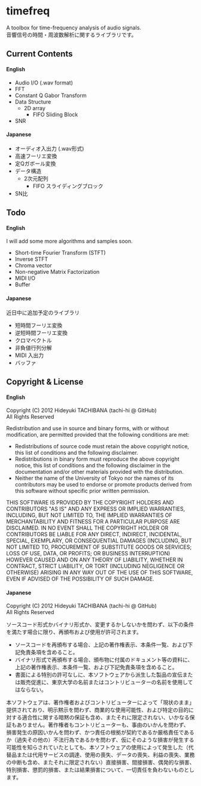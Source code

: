 
timefreq
========

A toolbox for time-frequency analysis of audio signals.  
音響信号の時間・周波数解析に関するライブラリです。


Current Contents
----------------
#### English
+ Audio I/O (.wav format)
+ FFT
+ Constant Q Gabor Transform
+ Data Structure
    + 2D array
        + FIFO Sliding Block  
+ SNR

#### Japanese
+ オーディオ入出力 (.wav形式)
+ 高速フーリエ変換
+ 定Qガボール変換
+ データ構造
    + 2次元配列
        + FIFO スライディングブロック  
+ SN比


Todo
------------
#### English
I will add some more algorithms and samples soon.

+ Short-time Fourier Transform (STFT)
+ Inverse STFT
+ Chroma vector
+ Non-negative Matrix Factorization
+ MIDI I/O  
+ Buffer

#### Japanese
近日中に追加予定のライブラリ

+ 短時間フーリエ変換
+ 逆短時間フーリエ変換
+ クロマベクトル
+ 非負値行列分解
+ MIDI 入出力
+ バッファ

Copyright & License
-------------------
#### English
Copyright (C) 2012 Hideyuki TACHIBANA (tachi-hi @ GitHub)  
All Rights Reserved  

Redistribution and use in source and binary forms, with or without modification, are permitted provided that the following conditions are met:

+ Redistributions of source code must retain the above copyright notice, this list of conditions and the following disclaimer.
+ Redistributions in binary form must reproduce the above copyright notice, this list of conditions and the following disclaimer in the documentation and/or other materials provided with the distribution.
+ Neither the name of the University of Tokyo nor the names of its contributors may be used to endorse or promote products derived from this software without specific prior written permission.

THIS SOFTWARE IS PROVIDED BY THE COPYRIGHT HOLDERS AND CONTRIBUTORS "AS IS" AND ANY EXPRESS OR IMPLIED WARRANTIES, INCLUDING, BUT NOT LIMITED TO, THE IMPLIED WARRANTIES OF MERCHANTABILITY AND FITNESS FOR A PARTICULAR PURPOSE ARE DISCLAIMED. IN NO EVENT SHALL THE COPYRIGHT HOLDER OR CONTRIBUTORS BE LIABLE FOR ANY DIRECT, INDIRECT, INCIDENTAL, SPECIAL, EXEMPLARY, OR CONSEQUENTIAL DAMAGES (INCLUDING, BUT NOT LIMITED TO, PROCUREMENT OF SUBSTITUTE GOODS OR SERVICES; LOSS OF USE, DATA, OR PROFITS; OR BUSINESS INTERRUPTION) HOWEVER CAUSED AND ON ANY THEORY OF LIABILITY, WHETHER IN CONTRACT, STRICT LIABILITY, OR TORT (INCLUDING NEGLIGENCE OR OTHERWISE) ARISING IN ANY WAY OUT OF THE USE OF THIS SOFTWARE, EVEN IF ADVISED OF THE POSSIBILITY OF SUCH DAMAGE.


#### Japanese
Copyright (C) 2012 Hideyuki TACHIBANA (tachi-hi @ GitHub)  
All Rights Reserved  

ソースコード形式かバイナリ形式か、変更するかしないかを問わず、以下の条件を満たす場合に限り、再頒布および使用が許可されます。

+ ソースコードを再頒布する場合、上記の著作権表示、本条件一覧、および下記免責条項を含めること。
+ バイナリ形式で再頒布する場合、頒布物に付属のドキュメント等の資料に、上記の著作権表示、本条件一覧、および下記免責条項を含めること。
+ 書面による特別の許可なしに、本ソフトウェアから派生した製品の宣伝または販売促進に、東京大学の名前またはコントリビューターの名前を使用してはならない。 

本ソフトウェアは、著作権者およびコントリビューターによって「現状のまま」提供されており、明示黙示を問わず、商業的な使用可能性、および特定の目的に対する適合性に関する暗黙の保証も含め、またそれに限定されない、いかなる保証もありません。著作権者もコントリビューターも、事由のいかんを問わず、 損害発生の原因いかんを問わず、かつ責任の根拠が契約であるか厳格責任であるか（過失その他の）不法行為であるかを問わず、仮にそのような損害が発生する可能性を知らされていたとしても、本ソフトウェアの使用によって発生した（代替品または代用サービスの調達、使用の喪失、データの喪失、利益の喪失、業務の中断も含め、またそれに限定されない）直接損害、間接損害、偶発的な損害、特別損害、懲罰的損害、または結果損害について、一切責任を負わないものとします。 



